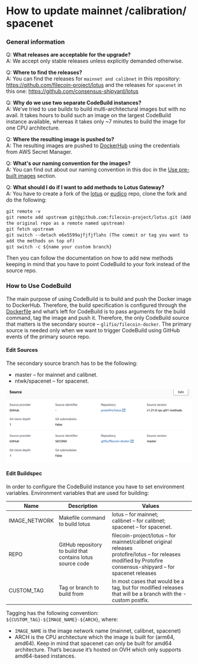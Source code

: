 # How to update mainnet /calibration/ spacenet


### General information

Q: **What releases are acceptable for the upgrade?**\
A: We accept only stable releases unless explicitly demanded otherwise.

Q: **Where to find the releases?**\
A: You can find the releases for `mainnet and calibnet` in this repository: https://github.com/filecoin-project/lotus and the releases for `spacenet` in this one: https://github.com/consensus-shipyard/lotus

Q: **Why do we use two separate CodeBuild instances?**\
A: We’ve tried to use buildx to build multi-architectural images but with no avail. It takes hours to build such an image on the largest CodeBuild instance available, whereas it takes only ~7 minutes to build the image for one CPU architecture.

Q: **Where the resulting image is pushed to?**\
A: The resulting images are pushed to [DockerHub](https://hub.docker.com/r/glif/lotus/tags) using the credentials from AWS Secret Manager.

Q: **What's our naming convention for the images?**\
A: You can find out about our naming convention in this doc in the [Use pre-built images](https://github.com/glifio/filecoin-docker/blob/master/README.md#use-pre-built-images) section.

Q: **What should I do if I want to add methods to Lotus Gateway?**\
A:  You have to create a fork of the [lotus](https://github.com/protofire/lotus) or [eudico](https://github.com/protofire/eudico) repo, clone the fork and do the following:

```
git remote -v  
git remote add upstream git@github.com:filecoin-project/lotus.git (Add the original repo as a remote named upstream)
git fetch upstream
git switch --detach e6e5599ajfjfjflahs (The commit or tag you want to add the methods on top of)
git switch -c ${name your custom branch}
```
Then you can follow the documentation on how to add new methods keeping in mind that you have to point CodeBuild to your fork instead of the source repo.
### How to Use CodeBuild

The main purpose of using CodeBuild is to build and push the Docker image to DockerHub. 
Therefore, the build specification is configured through the [Dockerfile](https://github.com/glifio/filecoin-docker/blob/master/Dockerfile) and what’s left for CodeBuild is to pass arguments for the build command, tag the image and push it.
Therefore, the only CodeBuild source that matters is the secondary source – `glifio/filecoin-docker`. The primary source is needed only when we want to trigger CodeBuild using GitHub events of the primary source repo.

#### Edit Sources

The secondary source branch has to be the following:
- master – for mainnet and calibnet.
- ntwk/spacenet – for spacenet.

![Screenshot 2023-07-28 at 10.07.33.png](png%2FScreenshot%202023-07-28%20at%2010.07.33.png)



#### Edit Buildspec

In order to configure the CodeBuild instance you have to set environment variables.
Environment variables that are used for building:


| Name       | Description                      | Values                                                                                                                                                           |
|------------|----------------------------------|------------------------------------------------------------------------------------------------------------------------------------------------------------------|
| IMAGE_NETWORK | Makefile command to build lotus  | lotus – for mainnet;<br/>calibnet – for calibnet;<br/>spacenet – for spacenet.                                                                                   |
| REPO     | GitHub repository to build that contains lotus source code | filecoin-project/lotus – for mainnet/calibnet original releases<br/> protofire/lotus – for releases modified by Protofire<br/> consensus-shipyard – for spacenet releases  |
| CUSTOM_TAG    | Tag or branch to build from                          | In most cases that would be a tag, but for modified releases that will be a branch with the -custom postfix.                                                               |

Tagging has the following convention: `${CUSTOM_TAG}-${IMAGE_NAME}-${ARCH}`, where:
- `IMAGE_NAME` is the image network name (mainnet, calibnet, spacenet)
- ARCH is the CPU architecture which the image is built for (arm64, amd64).
Keep in mind that spacenet can only be built for amd64 architecture. That’s because it’s hosted on OVH which only supports amd64-based instances.
